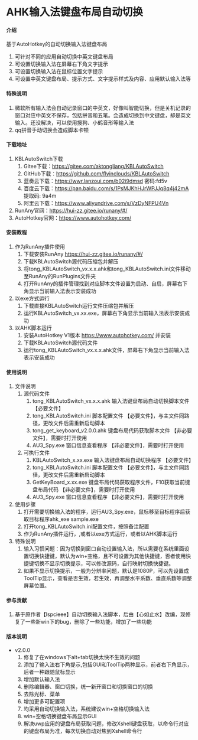 # AHK输入法键盘布局自动切换

#### 介绍
基于AutoHotkey的自动切换输入法键盘布局
1. 可针对不同的应用自动切换中英文键盘布局
2. 可设置切换输入法在屏幕右下角文字提示
3. 可设置切换输入法在鼠标位置文字提示
4. 可设置中英文键盘布局、提示方式、文字提示样式及内容、应用默认输入法等

#### 特殊说明
1. 微软所有输入法会自动记录窗口的中英文，好像叫智能切换，但是关机记录的窗口对应中英文不保存，包括拼音和五笔。会造成切换到中文键盘，却是英文输入。还没解决，可以使用搜狗、小鹤音形等输入法
2. qq拼音手动切换会造成脚本卡顿

#### 下载地址
1. KBLAutoSwitch下载
    1. Gitee下载：https://gitee.com/aktongliang/KBLAutoSwitch
    2. GitHub下载：https://github.com/flyinclouds/KBLAutoSwitch
    3. 蓝奏云下载：https://wwr.lanzoui.com/b02i9dmsd 密码:fd5v
    4. 百度云下载：https://pan.baidu.com/s/1PsMJKhHJrWPJJq8q4j42mA 提取码: 9a4m 
    5. 阿里云下载：https://www.aliyundrive.com/s/VzDyNFPU4Vn
2. RunAny官网：https://hui-zz.gitee.io/runany/#/
3. AutoHotkey官网：https://www.autohotkey.com/

#### 安装教程
1. 作为RunAny插件使用
    1. 下载安装RunAny https://hui-zz.gitee.io/runany/#/ 
    2. 下载KBLAutoSwitch源代码压缩包并解压
    3. 将tong_KBLAutoSwitch_vx.x.x.ahk和tong_KBLAutoSwitch.ini文件移动至RunAny的RunPlugins文件夹
    4. 打开RunAny的插件管理找到对应脚本文件设置为启动、自启，屏幕右下角显示当前输入法表示安装成功
2. 以exe方式运行
    1. 下载直接KBLAutoSwitch运行文件压缩包并解压
    2. 运行KBLAutoSwitch_vx.xx.exe，屏幕右下角显示当前输入法表示安装成功
3. 以AHK脚本运行
    1. 安装AutoHotkey V1版本 https://www.autohotkey.com/ 并安装
    2. 下载KBLAutoSwitch源代码文件
    3. 运行tong_KBLAutoSwitch_vx.x.x.ahk文件，屏幕右下角显示当前输入法表示安装成功

#### 使用说明
1. 文件说明
    1. 源代码文件
        1. tong_KBLAutoSwitch_vx.x.x.ahk    输入法键盘布局自动切换脚本文件        【必要文件】
        2. tong_KBLAutoSwitch.ini           脚本配置文件                        【必要文件】，与主文件同路径，更改文件后需重新启动脚本
        3. tong_get_keyboard_v2.0.0.ahk     键盘布局代码获取脚本文件             【非必要文件】，需要时打开使用
        4. AU3_Spy.exe                      窗口信息查看程序                    【非必要文件】，需要时打开使用
    2. 可执行文件
        1. KBLAutoSwitch_x.xx.exe           输入法键盘布局自动切换程序            【必要文件】
        2. tong_KBLAutoSwitch.ini           脚本配置文件                         【必要文件】，与主文件同路径，更改文件后需重新启动脚本
        3. GetKeyBoard_x.xx.exe             键盘布局代码获取程序文件，F10获取当前键盘布局代码    【非必要文件】，需要时打开使用
        4. AU3_Spy.exe                      窗口信息查看程序    【非必要文件】，需要时打开使用
2. 使用步骤
    1. 打开需要切换输入法的程序，运行AU3_Spy.exe，鼠标移至目标程序后获取目标程序ahk_exe sample.exe
    2. 打开tong_KBLAutoSwitch.ini配置文件，按照备注配置
    3. 作为RunAny插件运行，,或者以exe方式运行，或者以AHK脚本运行
3. 特殊说明
    1. 输入习惯问题：因为切换到窗口自动设置输入法，所以需要在系统里面设置切换快捷键，默认为win+空格，且不可设置为其他快捷键，否者使用快捷键切换不显示切换提示，可以修改源码，自行映射切换快捷键。
    2. 如果不显示切换提示，一般为分辨率问题，默认是1080P，可以先设置成ToolTip显示，查看是否生效，若生效，再调整水平系数、垂直系数等调整屏幕位置。

#### 参与贡献
1. 基于原作者【lspcieee】自动切换输入法脚本，后由【心如止水】改编，现修复了一些新win下的bug，删除了一些功能，增加了一些功能

#### 版本说明
- v2.0.0
    1. 修复了在windows下alt+tab切换太快不生效的问题
    2. 添加了输入法右下角提示,包括GUI和ToolTip两种显示，前者右下角显示，后者一种跟随鼠标显示
    3. 增加默认输入法
    4. 删除编辑器、窗口切换，统一新开窗口和切换窗口的切换
    5. 去除光标、菜单
    6. 增加更多可配置项
    7. 均采用自动切换输入法，系统建议win+空格切换输入法
    8. win+空格切换键盘布局显示GUI
    9. 解决uwp应用的键盘布局获取问题，修改Xshell键盘获取，以命令行对应的键盘布局为准，每次切换自动对焦到Xshell命令行

